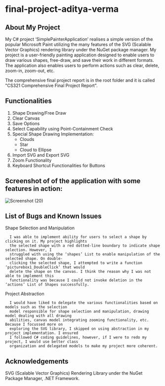 # final-project-aditya-verma
About My Project
-------------------------------------------------------------------------------------------------
My C# project ‘SimplePainterApplication’ realises a simple version of the popular Microsoft Paint
utilizing the many features of the SVG (Scalable Vector Graphics) rendering library under the
NuGet package manager. My project is a user-friendly painting application designed to enable
users to draw various shapes, free-draw, and save their work in different formats. The application
also enables users to perform actions such as clear, delete, zoom-in, zoom-out, etc. 

The comprehensive final project report is in the root folder and it is called "CS321 Comprehensive Final Project Report".

Functionalities
-------------------------------------------------------------------------------------------------
1) Shape Drawing/Free Draw
2) Clear Canvas
3) Save Options
4) Select Capability using Point-Containment Check
5) Special Shape Drawing Implementation: 
   - Clouds
   - Star
   - Cloud to Ellipse
6) Import SVG and Export SVG
7) Zoom Functionality
8) Keyboard Shortcut Functionalities for Buttons

Screenshot of of the application with some features in action:
-------------------------------------------------------------------------------------------------

![Screenshot (20)](https://user-images.githubusercontent.com/97848600/234746823-5b62145e-ee5a-4a9e-878f-60bad703a215.png)


List of Bugs and Known Issues
-------------------------------------------------------------------------------------------------
Shape Selection and Manipulation

      I was able to implement ability for users to select a shape by clicking on it. My project highlights
      the selected shape with a red dotted-line boundary to indicate shape selection. However, I
      struggled with using the ‘shapes’ List to enable manipulation of the selected shape. On double-
      clicking the selected shape, I attempted to write a function ‘picturebox1_DoubleClick’ that would
      delete the shape on the canvas. I think the reason why I was not able to implement this
      functionality was because I could not invoke deletion in the ‘actions’ List of Shapes successfully.

Project Abstraction

      I would have liked to delegate the various functionalities based on models such as the selection
      model responsible for shape selection and manipulation, drawing model dealing with all drawing
      abilities, canvas model integrating zooming functionality, etc. Because I focussed more on
      exploring the SVG library, I skipped on using abstraction in my project implementation. I ensured
      I followed C# coding guidelines, however, if I were to redo my project, I would use better class
      organization and delegated models to make my project more coherent.
      
Acknowledgements
-------------------------------------------------------------------------------------------------

SVG (Scalable Vector Graphics) Rendering Library under the NuGet Package Manager, .NET Framework.


